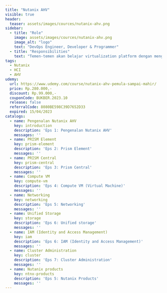 ```yaml
---
title: "Nutanix AHV"
visible: true
header:
  teaser: assets/images/cources/nutanix-ahv.png
sidebar:
  - title: "Role"
    image: assets/images/cources/nutanix-ahv.png
    image_alt: "logo"
    text: "DevOps Engineer, Developer & Programmer"
  - title: "Responsibilities"
    text: "Temen-temen akan belajar virtualization platform dengan menggunakan Nutanix AHV yang bisa digunakan untuk cloud-native workloads on-premise and in public clouds."
tags:
  - Nutanix
  - HCI
  - AHV
udemy: 
  url: https://www.udemy.com/course/nutanix-ahv-pemula-sampai-mahir/
  price: Rp.280.000,-
  discount: Rp.99.000,-
  couponCode: BUKBER.2023.10
  release: false
  referralCode: 8080BE598C39D7652D33
  expired: 15/04/2023
catalogs:
  - name: Pengenalan Nutanix AHV
    key: introduction
    description: 'Eps 1: Pengenalan Nutanix AHV'
    messages: ''
  - name: PRISM Element
    key: prism-element
    description: 'Eps 2: Prism Element'
    messages: ''
  - name: PRISM Central
    key: prism-central
    description: 'Eps 3: Prism Central'
    messages: ''
  - name: Compute VM
    key: compute-vm
    description: 'Eps 4: Compute VM (Virtual Machine)'
    messages: ''
  - name: Networking
    key: networking
    description: 'Eps 5: Networking'
    messages: ''
  - name: Unified Storage
    key: storage
    description: 'Eps 6: Unified storage'
    messages: ''
  - name: IAM (Identity and Access Management)
    key: iam
    description: 'Eps 6: IAM (Identity and Access Management)'
    messages: ''
  - name: Cluster Administration
    key: cluster
    description: 'Eps 7: Cluster Administration'
    messages: ''
  - name: Nutanix products
    key: ntnx-products
    description: 'Eps 5: Nutanix Products'
    messages: ''
---
```


